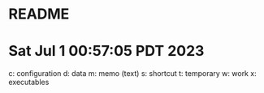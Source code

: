 # README
# Sat Jul  1 00:57:05 PDT 2023

c: configuration
d: data
m: memo (text)
s: shortcut
t: temporary
w: work
x: executables
